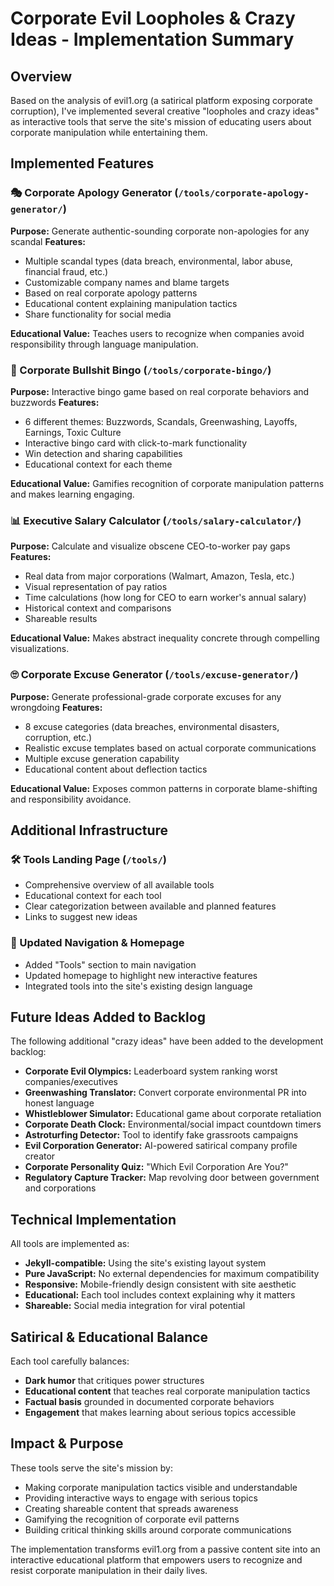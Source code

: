 # Corporate Evil Loopholes & Crazy Ideas - Implementation Summary

## Overview
Based on the analysis of evil1.org (a satirical platform exposing corporate corruption), I've implemented several creative "loopholes and crazy ideas" as interactive tools that serve the site's mission of educating users about corporate manipulation while entertaining them.

## Implemented Features

### 🎭 Corporate Apology Generator (`/tools/corporate-apology-generator/`)
**Purpose:** Generate authentic-sounding corporate non-apologies for any scandal
**Features:**
- Multiple scandal types (data breach, environmental, labor abuse, financial fraud, etc.)
- Customizable company names and blame targets
- Based on real corporate apology patterns
- Educational content explaining manipulation tactics
- Share functionality for social media

**Educational Value:** Teaches users to recognize when companies avoid responsibility through language manipulation.

### 🎯 Corporate Bullshit Bingo (`/tools/corporate-bingo/`)
**Purpose:** Interactive bingo game based on real corporate behaviors and buzzwords
**Features:**
- 6 different themes: Buzzwords, Scandals, Greenwashing, Layoffs, Earnings, Toxic Culture
- Interactive bingo card with click-to-mark functionality
- Win detection and sharing capabilities
- Educational context for each theme

**Educational Value:** Gamifies recognition of corporate manipulation patterns and makes learning engaging.

### 📊 Executive Salary Calculator (`/tools/salary-calculator/`)
**Purpose:** Calculate and visualize obscene CEO-to-worker pay gaps
**Features:**
- Real data from major corporations (Walmart, Amazon, Tesla, etc.)
- Visual representation of pay ratios
- Time calculations (how long for CEO to earn worker's annual salary)
- Historical context and comparisons
- Shareable results

**Educational Value:** Makes abstract inequality concrete through compelling visualizations.

### 🙄 Corporate Excuse Generator (`/tools/excuse-generator/`)
**Purpose:** Generate professional-grade corporate excuses for any wrongdoing
**Features:**
- 8 excuse categories (data breaches, environmental disasters, corruption, etc.)
- Realistic excuse templates based on actual corporate communications
- Multiple excuse generation capability
- Educational content about deflection tactics

**Educational Value:** Exposes common patterns in corporate blame-shifting and responsibility avoidance.

## Additional Infrastructure

### 🛠️ Tools Landing Page (`/tools/`)
- Comprehensive overview of all available tools
- Educational context for each tool
- Clear categorization between available and planned features
- Links to suggest new ideas

### 📝 Updated Navigation & Homepage
- Added "Tools" section to main navigation
- Updated homepage to highlight new interactive features
- Integrated tools into the site's existing design language

## Future Ideas Added to Backlog

The following additional "crazy ideas" have been added to the development backlog:

- **Corporate Evil Olympics:** Leaderboard system ranking worst companies/executives
- **Greenwashing Translator:** Convert corporate environmental PR into honest language
- **Whistleblower Simulator:** Educational game about corporate retaliation
- **Corporate Death Clock:** Environmental/social impact countdown timers
- **Astroturfing Detector:** Tool to identify fake grassroots campaigns
- **Evil Corporation Generator:** AI-powered satirical company profile creator
- **Corporate Personality Quiz:** "Which Evil Corporation Are You?"
- **Regulatory Capture Tracker:** Map revolving door between government and corporations

## Technical Implementation

All tools are implemented as:
- **Jekyll-compatible:** Using the site's existing layout system
- **Pure JavaScript:** No external dependencies for maximum compatibility
- **Responsive:** Mobile-friendly design consistent with site aesthetic
- **Educational:** Each tool includes context explaining why it matters
- **Shareable:** Social media integration for viral potential

## Satirical & Educational Balance

Each tool carefully balances:
- **Dark humor** that critiques power structures
- **Educational content** that teaches real corporate manipulation tactics
- **Factual basis** grounded in documented corporate behaviors
- **Engagement** that makes learning about serious topics accessible

## Impact & Purpose

These tools serve the site's mission by:
- Making corporate manipulation tactics visible and understandable
- Providing interactive ways to engage with serious topics
- Creating shareable content that spreads awareness
- Gamifying the recognition of corporate evil patterns
- Building critical thinking skills around corporate communications

The implementation transforms evil1.org from a passive content site into an interactive educational platform that empowers users to recognize and resist corporate manipulation in their daily lives.